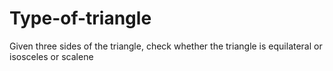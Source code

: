 # Type-of-triangle
Given  three sides of the triangle, check whether the triangle is equilateral or isosceles or scalene 
